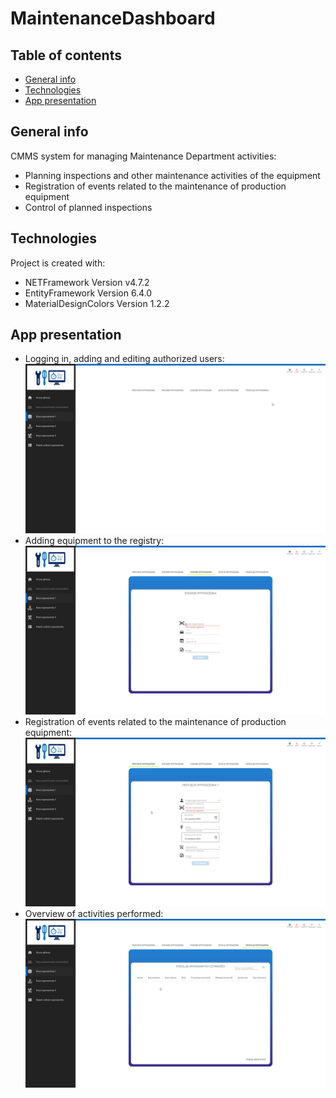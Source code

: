 # MaintenanceDashboard

## Table of contents
* [General info](#general-info)
* [Technologies](#technologies)
* [App presentation](#app-presentation)

## General info
CMMS system for managing Maintenance Department activities:
* Planning inspections and other maintenance activities of the equipment
* Registration of events related to the maintenance of production equipment
* Control of planned inspections
## Technologies
Project is created with:
* NETFramework Version v4.7.2
* EntityFramework Version 6.4.0
* MaterialDesignColors Version 1.2.2
## App presentation

* Logging in, adding and editing authorized users:
![My image](https://github.com/MichalGornik93/MaintenanceDashboard/blob/master/MaintenanceDashboard.Client/Gallery/1.gif)
* Adding equipment to the registry:
![My image](https://github.com/MichalGornik93/MaintenanceDashboard/blob/master/MaintenanceDashboard.Client/Gallery/3.gif)
* Registration of events related to the maintenance of production equipment:
![My image](https://github.com/MichalGornik93/MaintenanceDashboard/blob/master/MaintenanceDashboard.Client/Gallery/2.gif)
* Overview of activities performed:
![My image](https://github.com/MichalGornik93/MaintenanceDashboard/blob/master/MaintenanceDashboard.Client/Gallery/4.gif)
